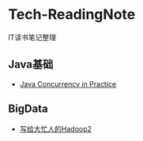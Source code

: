 # Tech-ReadingNote

IT读书笔记整理

## Java基础

- [Java Concurrency in Practice](/java-concurrency-in-practice/SUMMARY.md)






## BigData

- [写给大忙人的Hadoop2](/hadoop/SUMMARY.md)